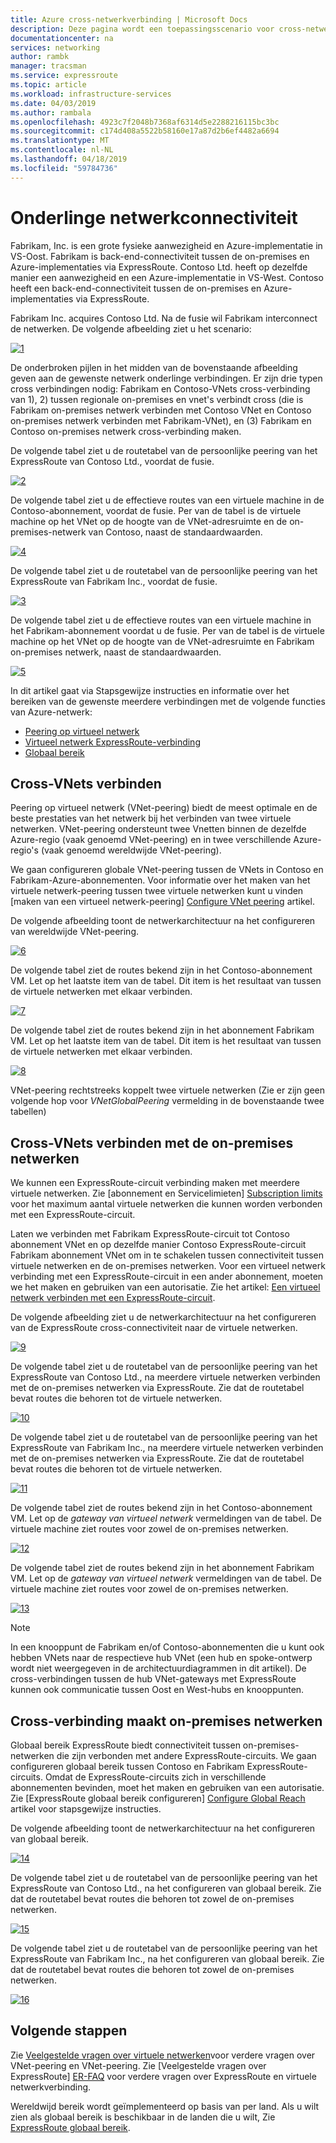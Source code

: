 ```yaml
---
title: Azure cross-netwerkverbinding | Microsoft Docs
description: Deze pagina wordt een toepassingsscenario voor cross-netwerkverbinding en de oplossing op basis van de Azure VPN-functies beschreven.
documentationcenter: na
services: networking
author: rambk
manager: tracsman
ms.service: expressroute
ms.topic: article
ms.workload: infrastructure-services
ms.date: 04/03/2019
ms.author: rambala
ms.openlocfilehash: 4923c7f2048b7368af6314d5e2288216115bc3bc
ms.sourcegitcommit: c174d408a5522b58160e17a87d2b6ef4482a6694
ms.translationtype: MT
ms.contentlocale: nl-NL
ms.lasthandoff: 04/18/2019
ms.locfileid: "59784736"
---
```

# <a name="cross-network-connectivity"></a>Onderlinge netwerkconnectiviteit

Fabrikam, Inc. is een grote fysieke aanwezigheid en Azure-implementatie in VS-Oost. Fabrikam is back-end-connectiviteit tussen de on-premises en Azure-implementaties via ExpressRoute. Contoso Ltd. heeft op dezelfde manier een aanwezigheid en een Azure-implementatie in VS-West. Contoso heeft een back-end-connectiviteit tussen de on-premises en Azure-implementaties via ExpressRoute.  

Fabrikam Inc. acquires Contoso Ltd. Na de fusie wil Fabrikam interconnect de netwerken. De volgende afbeelding ziet u het scenario:

 [![1]][1]

De onderbroken pijlen in het midden van de bovenstaande afbeelding geven aan de gewenste netwerk onderlinge verbindingen. Er zijn drie typen cross verbindingen nodig: Fabrikam en Contoso-VNets cross-verbinding van 1), 2) tussen regionale on-premises en vnet's verbindt cross (die is Fabrikam on-premises netwerk verbinden met Contoso VNet en Contoso on-premises netwerk verbinden met Fabrikam-VNet), en (3) Fabrikam en Contoso on-premises netwerk cross-verbinding maken. 

De volgende tabel ziet u de routetabel van de persoonlijke peering van het ExpressRoute van Contoso Ltd., voordat de fusie.

[![2]][2]

De volgende tabel ziet u de effectieve routes van een virtuele machine in de Contoso-abonnement, voordat de fusie. Per van de tabel is de virtuele machine op het VNet op de hoogte van de VNet-adresruimte en de on-premises-netwerk van Contoso, naast de standaardwaarden. 

[![4]][4]

De volgende tabel ziet u de routetabel van de persoonlijke peering van het ExpressRoute van Fabrikam Inc., voordat de fusie.

[![3]][3]

De volgende tabel ziet u de effectieve routes van een virtuele machine in het Fabrikam-abonnement voordat u de fusie. Per van de tabel is de virtuele machine op het VNet op de hoogte van de VNet-adresruimte en Fabrikam on-premises netwerk, naast de standaardwaarden.

[![5]][5]

In dit artikel gaat via Stapsgewijze instructies en informatie over het bereiken van de gewenste meerdere verbindingen met de volgende functies van Azure-netwerk:

* [Peering op virtueel netwerk][Virtual network peering] 
* [Virtueel netwerk ExpressRoute-verbinding][connection]
* [Globaal bereik][Global Reach] 

## <a name="cross-connecting-vnets"></a>Cross-VNets verbinden

Peering op virtueel netwerk (VNet-peering) biedt de meest optimale en de beste prestaties van het netwerk bij het verbinden van twee virtuele netwerken. VNet-peering ondersteunt twee Vnetten binnen de dezelfde Azure-regio (vaak genoemd VNet-peering) en in twee verschillende Azure-regio's (vaak genoemd wereldwijde VNet-peering). 

We gaan configureren globale VNet-peering tussen de VNets in Contoso en Fabrikam-Azure-abonnementen. Voor informatie over het maken van het virtuele netwerk-peering tussen twee virtuele netwerken kunt u vinden [maken van een virtueel netwerk-peering] [ Configure VNet peering] artikel.

De volgende afbeelding toont de netwerkarchitectuur na het configureren van wereldwijde VNet-peering.

[![6]][6]

De volgende tabel ziet de routes bekend zijn in het Contoso-abonnement VM. Let op het laatste item van de tabel. Dit item is het resultaat van tussen de virtuele netwerken met elkaar verbinden.

[![7]][7]

De volgende tabel ziet de routes bekend zijn in het abonnement Fabrikam VM. Let op het laatste item van de tabel. Dit item is het resultaat van tussen de virtuele netwerken met elkaar verbinden.

[![8]][8]

VNet-peering rechtstreeks koppelt twee virtuele netwerken (Zie er zijn geen volgende hop voor *VNetGlobalPeering* vermelding in de bovenstaande twee tabellen)

## <a name="cross-connecting-vnets-to-the-on-premises-networks"></a>Cross-VNets verbinden met de on-premises netwerken

We kunnen een ExpressRoute-circuit verbinding maken met meerdere virtuele netwerken. Zie [abonnement en Servicelimieten] [ Subscription limits] voor het maximum aantal virtuele netwerken die kunnen worden verbonden met een ExpressRoute-circuit. 

Laten we verbinden met Fabrikam ExpressRoute-circuit tot Contoso abonnement VNet en op dezelfde manier Contoso ExpressRoute-circuit Fabrikam abonnement VNet om in te schakelen tussen connectiviteit tussen virtuele netwerken en de on-premises netwerken. Voor een virtueel netwerk verbinding met een ExpressRoute-circuit in een ander abonnement, moeten we het maken en gebruiken van een autorisatie.  Zie het artikel: [Een virtueel netwerk verbinden met een ExpressRoute-circuit][Connect-ER-VNet].

De volgende afbeelding ziet u de netwerkarchitectuur na het configureren van de ExpressRoute cross-connectiviteit naar de virtuele netwerken.

[![9]][9]

De volgende tabel ziet u de routetabel van de persoonlijke peering van het ExpressRoute van Contoso Ltd., na meerdere virtuele netwerken verbinden met de on-premises netwerken via ExpressRoute. Zie dat de routetabel bevat routes die behoren tot de virtuele netwerken.

[![10]][10]

De volgende tabel ziet u de routetabel van de persoonlijke peering van het ExpressRoute van Fabrikam Inc., na meerdere virtuele netwerken verbinden met de on-premises netwerken via ExpressRoute. Zie dat de routetabel bevat routes die behoren tot de virtuele netwerken.

[![11]][11]

De volgende tabel ziet de routes bekend zijn in het Contoso-abonnement VM. Let op de *gateway van virtueel netwerk* vermeldingen van de tabel. De virtuele machine ziet routes voor zowel de on-premises netwerken.

[![12]][12]

De volgende tabel ziet de routes bekend zijn in het abonnement Fabrikam VM. Let op de *gateway van virtueel netwerk* vermeldingen van de tabel. De virtuele machine ziet routes voor zowel de on-premises netwerken.

[![13]][13]

>[!NOTE]
>In een knooppunt de Fabrikam en/of Contoso-abonnementen die u kunt ook hebben VNets naar de respectieve hub VNet (een hub en spoke-ontwerp wordt niet weergegeven in de architectuurdiagrammen in dit artikel). De cross-verbindingen tussen de hub VNet-gateways met ExpressRoute kunnen ook communicatie tussen Oost en West-hubs en knooppunten.
>

## <a name="cross-connecting-on-premises-networks"></a>Cross-verbinding maakt on-premises netwerken

Globaal bereik ExpressRoute biedt connectiviteit tussen on-premises-netwerken die zijn verbonden met andere ExpressRoute-circuits. We gaan configureren globaal bereik tussen Contoso en Fabrikam ExpressRoute-circuits. Omdat de ExpressRoute-circuits zich in verschillende abonnementen bevinden, moet het maken en gebruiken van een autorisatie. Zie [ExpressRoute globaal bereik configureren] [ Configure Global Reach] artikel voor stapsgewijze instructies.

De volgende afbeelding toont de netwerkarchitectuur na het configureren van globaal bereik.

[![14]][14]

De volgende tabel ziet u de routetabel van de persoonlijke peering van het ExpressRoute van Contoso Ltd., na het configureren van globaal bereik. Zie dat de routetabel bevat routes die behoren tot zowel de on-premises netwerken. 

[![15]][15]

De volgende tabel ziet u de routetabel van de persoonlijke peering van het ExpressRoute van Fabrikam Inc., na het configureren van globaal bereik. Zie dat de routetabel bevat routes die behoren tot zowel de on-premises netwerken.

[![16]][16]

## <a name="next-steps"></a>Volgende stappen

Zie [Veelgestelde vragen over virtuele netwerken][VNet-FAQ]voor verdere vragen over VNet-peering en VNet-peering. Zie [Veelgestelde vragen over ExpressRoute] [ ER-FAQ] voor verdere vragen over ExpressRoute en virtuele netwerkverbinding.

Wereldwijd bereik wordt geïmplementeerd op basis van per land. Als u wilt zien als globaal bereik is beschikbaar in de landen die u wilt, Zie [ExpressRoute globaal bereik][Global Reach].

<!--Image References-->
[1]: ./media/cross-network-connectivity/premergerscenario.png "scenario van de toepassing"
[2]: ./media/cross-network-connectivity/contosoexr-rt-premerger.png "Contoso ExpressRoute routetabel vóór de fusie"
[3]: ./media/cross-network-connectivity/fabrikamexr-rt-premerger.png "Fabrikam ExpressRoute routetabel vóór de fusie"
[4]: ./media/cross-network-connectivity/contosovm-routes-premerger.png "Contoso VM routes vóór de fusie"
[5]: ./media/cross-network-connectivity/fabrikamvm-routes-premerger.png "Fabrikam VM routes vóór de fusie"
[6]: ./media/cross-network-connectivity/vnet-peering.png "de architectuur na de VNet-peering"
[7]: ./media/cross-network-connectivity/contosovm-routes-peering.png "Contoso VM routes na de VNet-peering"
[8]: ./media/cross-network-connectivity/fabrikamvm-routes-peering.png "Fabrikam VM routes na de VNet-peering"
[9]: ./media/cross-network-connectivity/exr-x-connect.png "de architectuur na expressroutes waaraan cross-verbinding"
[10]: ./media/cross-network-connectivity/contosoexr-rt-xconnect.png "Contoso ExpressRoute routetabel na meerdere verbindende ExR en VNets"
[11]: ./media/cross-network-connectivity/fabrikamexr-rt-xconnect.png "Fabrikam ExpressRoute routetabel na meerdere verbindende ExR en VNets"
[12]: ./media/cross-network-connectivity/contosovm-routes-xconnect.png "routes Contoso VM na het maken van verbinding ExR en VNets tussen"
[13]: ./media/cross-network-connectivity/fabrikamvm-routes-xconnect.png "routes Fabrikam VM na het maken van verbinding ExR en VNets tussen"
[14]: ./media/cross-network-connectivity/globalreach.png "de architectuur na het configureren van globaal bereik"
[15]: ./media/cross-network-connectivity/contosoexr-rt-gr.png "Contoso ExpressRoute routetabel na globaal bereik"
[16]: ./media/cross-network-connectivity/fabrikamexr-rt-gr.png "Fabrikam ExpressRoute route table after Global Reach"

<!--Link References-->
[Virtual network peering]: https://docs.microsoft.com/azure/virtual-network/virtual-network-peering-overview
[connection]: https://docs.microsoft.com/azure/expressroute/expressroute-howto-linkvnet-portal-resource-manager
[Global Reach]: https://docs.microsoft.com/azure/expressroute/expressroute-global-reach
[Configure VNet peering]: https://docs.microsoft.com/azure/virtual-network/create-peering-different-subscriptions
[Configure Global Reach]: https://docs.microsoft.com/azure/expressroute/expressroute-howto-set-global-reach
[Subscription limits]: https://docs.microsoft.com/azure/azure-subscription-service-limits#networking-limits
[Connect-ER-VNet]: https://docs.microsoft.com/azure/expressroute/expressroute-howto-linkvnet-portal-resource-manager
[ER-FAQ]: https://docs.microsoft.com/azure/expressroute/expressroute-faqs
[VNet-FAQ]: https://docs.microsoft.com/azure/virtual-network/virtual-networks-faq